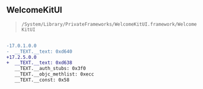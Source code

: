 ## WelcomeKitUI

> `/System/Library/PrivateFrameworks/WelcomeKitUI.framework/WelcomeKitUI`

```diff

-17.0.1.0.0
-  __TEXT.__text: 0xd640
+17.2.5.0.0
+  __TEXT.__text: 0xd638
   __TEXT.__auth_stubs: 0x3f0
   __TEXT.__objc_methlist: 0xecc
   __TEXT.__const: 0x58

```
